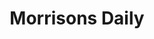 ---
title: "Morrisons Daily"
url: /blackpool/morrisons-daily-coronation-street/
shop: Lebensmittel
---